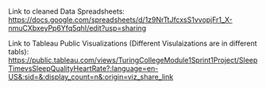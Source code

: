Link to cleaned Data Spreadsheets: https://docs.google.com/spreadsheets/d/1z9NrTtJfcxsS1vvopjFr1_X-nmuCXbxeyPp6Yfq5qhI/edit?usp=sharing

Link to Tableau Public Visualizations (Different Visulaizations are in different tabls): https://public.tableau.com/views/TuringCollegeModule1Sprint1Project/SleepTimevsSleepQualityHeartRate?:language=en-US&:sid=&:display_count=n&:origin=viz_share_link
